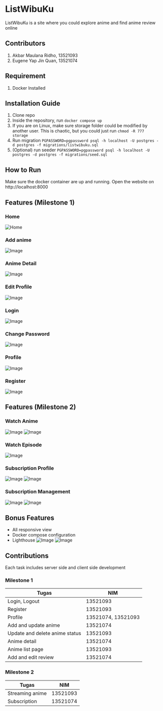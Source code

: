 # ListWibuKu

ListWibuKu is a site where you could explore anime and find anime review online

## Contributors

1. Akbar Maulana Ridho, 13521093
2. Eugene Yap Jin Quan, 13521074

## Requirement

1. Docker Installed

## Installation Guide

1. Clone repo
2. Inside the repository, run `docker compose up`
3. If you are on Linux, make sure storage folder could be modified by another user. This is chaotic, but you could just
   run `chmod -R 777 storage`
4. Run migration `PGPASSWORD=pgpassword psql -h localhost -U postgres -d postgres -f migrations/listwibuku.sql`
5. (Optional) run seeder `PGPASSWORD=pgpassword psql -h localhost -U postgres -d postgres -f migrations/seed.sql`

## How to Run

Make sure the docker container are up and running. Open the website on http://localhost:8000

## Features (Milestone 1)

### Home

![Home](readme/home.png)

### Add anime

![Image](readme/add-anime.png)

### Anime Detail

![Image](readme/detail.png)

### Edit Profile

![Image](readme/edit-profile.png)

### Login

![Image](readme/login.png)

### Change Password

![Image](readme/password.png)

### Profile

![Image](readme/profile.png)

### Register

![Image](readme/register.png)

## Features (Milestone 2)

### Watch Anime
![Image](readme/anime-watch.png)
![Image](readme/stream.png)

### Watch Episode

![Image](readme/episode.png)

### Subscription Profile

![Image](readme/subscription-profile.png)
![Image](readme/subscription-profile-2.png)

### Subscription Management

![Image](readme/subscription-create.png)
![Image](readme/subscription-renew.png)

## Bonus Features

- All responsive view
- Docker compose configuration
- Lighthouse
  ![Image](readme/lighthouse-home.png)
  ![Image](readme/lighthouse-detail.png)

## Contributions

Each task includes server side and client side development

### Milestone 1

| Tugas                          | NIM                |
| ------------------------------ | ------------------ |
| Login, Logout                  | 13521093           |
| Register                       | 13521093           |
| Profile                        | 13521074, 13521093 |
| Add and update anime           | 13521074           |
| Update and delete anime status | 13521093           |
| Anime detail                   | 13521074           |
| Anime list page                | 13521093           |
| Add and edit review            | 13521074           |

### Milestone 2

| Tugas           | NIM      |
| --------------- | -------- |
| Streaming anime | 13521093 |
| Subscription    | 13521074 |
